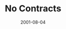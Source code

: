 ---
layout: message
category: message
series: "Counter-Cultural"
title: "No Contracts"
date: 2001-08-04
audio-description: "Jesus turned our established cultural wisdom upside down. Let's dig into His counter-cultural words. "
audio: ""
audio-title: "No Contracts"
audio-duration: "&#58;"
---
